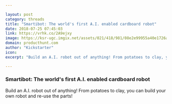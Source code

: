 ```yaml
---

layout: post
category: threads
title: "Smartibot: The world's first A.I. enabled cardboard robot"
date: 2018-07-25 07:45:03
link: https://vrhk.co/2A9ejxy
image: https://ksr-ugc.imgix.net/assets/021/418/981/08e2e99955a40e1726a2d1c1ba1fbcfd_original.jpg?crop=faces&w=1552&h=873&fit=crop&v=1527762877&auto=format&q=92&s=733f7db77dc9aa16543e22dc0b7eaa22
domain: producthunt.com
author: "Kickstarter"
icon: 
excerpt: "Build an A.I. robot out of anything! From potatoes to clay, you can build your own robot and re-use the parts!"

---
```


### Smartibot: The world's first A.I. enabled cardboard robot

Build an A.I. robot out of anything! From potatoes to clay, you can build your own robot and re-use the parts!